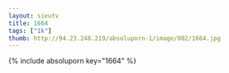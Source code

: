 ```yaml
--- 
layout: sieutv
title: 1664
tags: ["1k"]
thumb: http://94.23.248.219/absoluporn-1/image/002/1664.jpg
---
```

{% include absoluporn key="1664" %} 
